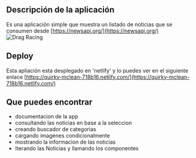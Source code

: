 
## Descripción de la aplicación 

Es una aplicación simple que muestra un listado de noticias que se consumen desde [https://newsapi.org/](https://newsapi.org/)
![Drag Racing](https://image.prntscr.com/image/zqg6gKAjQRu_gGegGQ-2CA.png)

## Deploy

Esta apliación esta desplegado en 'netlify' y lo puedes ver en el siguiente enlace [https://quirky-mclean-718b16.netlify.com/](https://quirky-mclean-718b16.netlify.com/)

## Que puedes encontrar

- documentacion de la app
-  consultando las noticias en base a la seleccion
- creando buscador de categorias
- cargando imagenes condicionalmente
- mostrando la informacion de las noticias
- Iterando las Noticias y llamando los componentes

